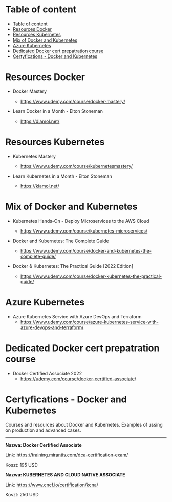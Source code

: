 
# Table of content
<!-- TOC -->

- [Table of content](#table-of-content)
- [Resources Docker](#resources-docker)
- [Resources Kubernetes](#resources-kubernetes)
- [Mix of Docker and Kubernetes](#mix-of-docker-and-kubernetes)
- [Azure Kubernetes](#azure-kubernetes)
- [Dedicated Docker cert prepatration course](#dedicated-docker-cert-prepatration-course)
- [Certyfications - Docker and Kubernetes](#certyfications---docker-and-kubernetes)

<!-- /TOC -->

# Resources Docker

- Docker Mastery
    - https://www.udemy.com/course/docker-mastery/

- Learn Docker in a Month - Elton Stoneman
    - https://diamol.net/


# Resources Kubernetes

- Kubernetes Mastery
    - https://www.udemy.com/course/kubernetesmastery/

- Learn Kubernetes in a Month - Elton Stoneman
    - https://kiamol.net/


# Mix of Docker and Kubernetes

- Kubernetes Hands-On - Deploy Microservices to the AWS Cloud
  - https://www.udemy.com/course/kubernetes-microservices/

- Docker and Kubernetes: The Complete Guide
  - https://www.udemy.com/course/docker-and-kubernetes-the-complete-guide/

- Docker & Kubernetes: The Practical Guide [2022 Edition]
  - https://www.udemy.com/course/docker-kubernetes-the-practical-guide/


# Azure Kubernetes

- Azure Kubernetes Service with Azure DevOps and Terraform
  - https://www.udemy.com/course/azure-kubernetes-service-with-azure-devops-and-terraform/

# Dedicated Docker cert prepatration course

- Docker Certified Associate 2022
  - https://udemy.com/course/docker-certified-associate/


# Certyfications - Docker and Kubernetes

Courses and resources about Docker and Kubernetes. Examples of ussing on production and advanced cases.

---------------------------------------------------------------------------------
**Nazwa: Docker Certified Associate**

Link: https://training.mirantis.com/dca-certification-exam/

Koszt: 195 USD


**Nazwa: KUBERNETES AND CLOUD NATIVE ASSOCIATE**

Link: https://www.cncf.io/certification/kcna/

Koszt: 250 USD
